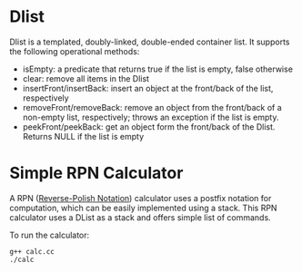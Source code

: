# Dlist
Dlist is a templated, doubly-linked, double-ended container list. It supports the following operational methods:

  * isEmpty: a predicate that returns true if the list is empty, false otherwise
  * clear: remove all items in the Dlist
  * insertFront/insertBack: insert an object at the front/back of the list, respectively
  * removeFront/removeBack: remove an object from the front/back of a non-empty list, respectively; throws an exception if the list is empty.
  * peekFront/peekBack: get an object form the front/back of the Dlist. Returns NULL if the list is empty

# Simple RPN Calculator
A RPN ([Reverse-Polish Notation](http://en.wikipedia.org/wiki/Reverse_Polish_notation)) calculator uses a postfix notation for computation, which can be easily implemented using a stack. This RPN calculator uses a DList as a stack and offers simple list of commands.

To run the calculator:

    g++ calc.cc
    ./calc